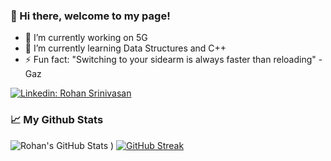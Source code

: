 
### 👋 Hi there, welcome to my page!


- 🔭 I’m currently working on 5G
- 🌱 I’m currently learning Data Structures and C++
- ⚡ Fun fact: "Switching to your sidearm is always faster than reloading" - Gaz

[![Linkedin: Rohan Srinivasan](https://img.shields.io/badge/-RohanSrinivasan-blue?style=flat-square&logo=Linkedin&logoColor=white&link=https://www.linkedin.com/in/rohan-srinivasan-2457591b1/)](https://www.linkedin.com/in/rohan-srinivasan-2457591b1/)

 ### 📈 My Github Stats
![Rohan's GitHub Stats](https://github-readme-stats.vercel.app/api?username=rohansrinivasan&hide=contribs,prs)
)
[![GitHub Streak](https://github-readme-streak-stats.herokuapp.com?user=rohansrinivasan&theme=midnight-purple&date_format=j%20M%5B%20Y%5D)](https://git.io/streak-stats)




